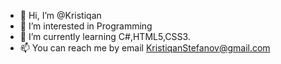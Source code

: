 - 👋 Hi, I’m @Kristiqan
- 👀 I’m interested in Programming 
- 🌱 I’m currently learning C#,HTML5,CSS3.
- 📫 You can reach me by email KristiqanStefanov@gmail.com

